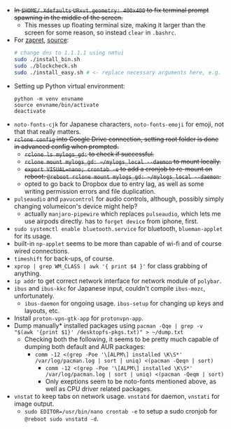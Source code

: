 - ~~In `$HOME/.Xdefaults` `URxvt.geometry: 400x400` to fix terminal prompt spawning in the middle of the screen.~~
	- This messes up floating terminal size, making it larger than the screen for some reason, so instead `clear` in `.bashrc`.
- For [zapret](https://github.com/bol-van/zapret), [source](https://btt.community/t/zapret-kullanarak-linux-icerisinde-erisim-engelli-siteleri-kullanmak/807):
  ```bash
  # change dns to 1.1.1.1 using nmtui
  sudo ./install_bin.sh
  sudo ./blockcheck.sh
  sudo ./install_easy.sh # <- replace necessary arguments here, e.g. change mode to nfqws and update with blockcheck's args.
  ```
- Setting up Python virtual environment:
  ```
  python -m venv envname
  source envname/bin/activate
  deactivate
  ```
- `noto-fonts-cjk` for Japanese characters, `noto-fonts-emoji` for emoji, not that that really matters.
-  ~~`rclone config` into Google Drive connection, setting root folder is done in advanced config when prompted.~~
	-  ~~`rclone ls mylogs_gd:` to check if successful.~~
	-  ~~`rclone mount mylogs_gd: ~/mylogs_local --daemon` to mount locally.~~
	-  ~~`export VISUAL=nano; crontab -e` to add a cronjob to re-mount on reboot: `@reboot rclone mount mylogs_gd: ~/mylogs_local --daemon`.~~
	- opted to go back to Dropbox due to entry lag, as well as some writing permission errors and file duplication.
- `pulseaudio` and `pavucontrol` for audio controls, although, possibly simply changing volumeicon's device might help?
	- actually `manjaro-pipewire` which replaces `pulseaudio`, which lets me use airpods directly. has to `forget device` from iphone, first.
- `sudo systemctl enable bluetooth.service` for bluetooth, `blueman-applet` for its usage.
- built-in `np-applet` seems to be more than capable of wi-fi and of course wired connections. 
- `timeshift` for back-ups, of course.
- `xprop | grep WM_CLASS | awk '{ print $4 }'` for class grabbing of anything.
- `ip addr` to get correct network interface for network module of `polybar`.
- `ibus` and `ibus-kkc` for Japanese input, couldn't compile `ibus-mozc`, unfortunately.
	- `ibus-daemon` for ongoing usage. `ibus-setup` for changing up keys and layouts, etc.
- Install `proton-vpn-gtk-app` for `protonvpn-app`.
- Dump manually* installed packages using `pacman -Qqe | grep -v "$(awk '{print $1}' /desktopfs-pkgs.txt)" > ~/dump.txt`
  - Checking both the following, it seems to be pretty much capable of dumping both default and AUR packages:
	  - `comm -12 <(grep -Poe '\[ALPM\] installed \K\S*' /var/log/pacman.log | sort | uniq) <(pacman -Qeqn | sort)`
		- `comm -12 <(grep -Poe '\[ALPM\] installed \K\S*' /var/log/pacman.log | sort | uniq) <(pacman -Qeqm | sort)`
		- Only exeptions seem to be noto-fonts mentioned above, as well as CPU driver related packages.
- `vnstat` to keep tabs on network usage. `vnstatd` for daemon, `vnstati` for image output.
  - `sudo EDITOR=/usr/bin/nano crontab -e` to setup a sudo cronjob for `@reboot sudo vnstatd -d`.
